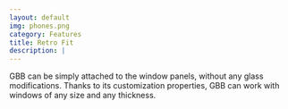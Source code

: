 ```yaml
---
layout: default
img: phones.png
category: Features
title: Retro Fit
description: |
---
```

GBB can be simply attached to the window panels, without any glass modifications. Thanks to its customization properties, GBB can work with windows of any size and any thickness.
